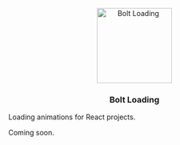 <p align="center"><img width="150" src="https://avatars1.githubusercontent.com/u/76113686?s=400&u=cdfce1a843fb8db04ba8bc15bc15d3c540f2a672&v=4" alt="Bolt Loading" /></p>

<h3 align="center">Bolt Loading</h3>

Loading animations for React projects.

Coming soon.
